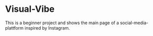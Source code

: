 # Visual-Vibe

This is a beginner project and shows the main page of a social-media-plattform inspired by Instagram.
